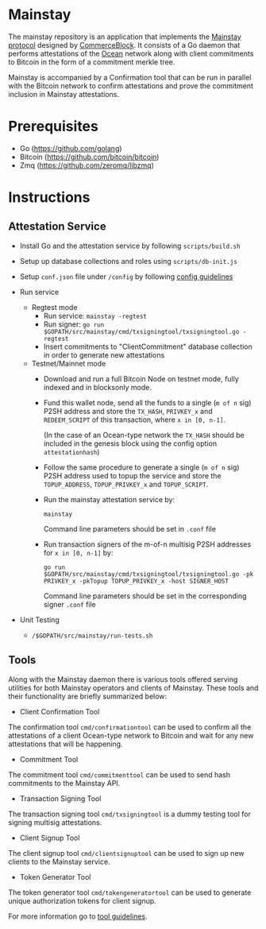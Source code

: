 # Mainstay
The mainstay repository is an application that implements the [Mainstay protocol](https://www.commerceblock.com/wp-content/uploads/2018/03/commerceblock-mainstay-whitepaper.pdf) designed by [CommerceBlock](https://www.commerceblock.com). It consists of a Go daemon that performs attestations of the [Ocean](https://github.com/commerceblock/ocean) network along with client commitments to Bitcoin in the form of a commitment merkle tree.

Mainstay is accompanied by a Confirmation tool that can be run in parallel with the Bitcoin network to confirm attestations and prove the commitment inclusion in Mainstay attestations.

# Prerequisites
* Go (https://github.com/golang)
* Bitcoin (https://github.com/bitcoin/bitcoin)
* Zmq (https://github.com/zeromq/libzmq)

# Instructions

## Attestation Service

- Install Go and the attestation service by following `scripts/build.sh`

- Setup up database collections and roles using `scripts/db-init.js`

- Setup `conf.json` file under `/config` by following [config guidelines](/config/README.md)

- Run service
    - Regtest mode
        - Run service: `mainstay -regtest`
        - Run signer: `go run $GOPATH/src/mainstay/cmd/txsigningtool/txsigningtool.go -regtest`
        - Insert commitments to "ClientCommitment" database collection in order to generate new attestations
    - Testnet/Mainnet mode
        - Download and run a full Bitcoin Node on testnet mode, fully indexed and in blocksonly mode.

        - Fund this wallet node, send all the funds to a single (`m of n` sig) P2SH address and store the `TX_HASH`, `PRIVKEY_x` and `REDEEM_SCRIPT` of this transaction, where `x in [0, n-1]`.

            (In the case of an Ocean-type network the `TX_HASH` should be included in the genesis block using the config option `attestationhash`)

        - Follow the same procedure to generate a single (`m of n` sig) P2SH address used to topup the service and store the `TOPUP_ADDRESS`, `TOPUP_PRIVKEY_x` and `TOPUP_SCRIPT`.

        - Run the mainstay attestation service by:

            `mainstay`

            Command line parameters should be set in `.conf` file

        - Run transaction signers of the m-of-n multisig P2SH addresses for `x in [0, n-1]` by:

            `go run $GOPATH/src/mainstay/cmd/txsigningtool/txsigningtool.go -pk PRIVKEY_x -pkTopup TOPUP_PRIVKEY_x -host SIGNER_HOST`

            Command line parameters should be set in the corresponding signer `.conf` file


- Unit Testing
    - `/$GOPATH/src/mainstay/run-tests.sh`

## Tools

Along with the Mainstay daemon there is various tools offered serving utilities for both Mainstay operators and clients of Mainstay. These tools and their functionality are briefly summarized below:

- Client Confirmation Tool

The confirmation tool `cmd/confirmationtool` can be used to confirm all the attestations of a client Ocean-type network to Bitcoin and wait for any new attestations that will be happening.

- Commitment Tool

The commitment tool `cmd/commitmenttool` can be used to send hash commitments to the Mainstay API.

- Transaction Signing Tool

The transaction signing tool `cmd/txsigningtool` is a dummy testing tool for signing multisig attestations.

- Client Signup Tool

The client signup tool `cmd/clientsignuptool` can be used to sign up new clients to the Mainstay service.

- Token Generator Tool

The token generator tool `cmd/tokengeneratortool` can be used to generate unique authorization tokens for client signup.


For more information go to [tool guidelines](/cmd/README.md).
